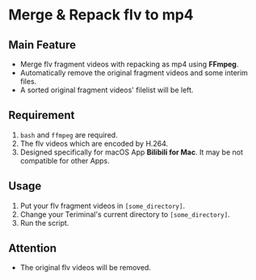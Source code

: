 # Merge & Repack flv to mp4

## Main Feature
- Merge flv fragment videos with repacking as mp4 using **FFmpeg**.
- Automatically remove the original fragment videos and some interim files.
- A sorted original fragment videos' filelist will be left.

## Requirement
1. `bash` and `ffmpeg` are required.
2. The flv videos which are encoded by H.264.
3. Designed specifically for macOS App **Bilibili for Mac**. It may be not compatible for other Apps.

## Usage
1. Put your flv fragment videos in `[some_directory]`.
2. Change your Teriminal's current directory to `[some_directory]`.
3. Run the script.

## Attention
- The original flv videos will be removed.
